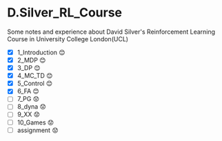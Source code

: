 # D.Silver_RL_Course
Some notes and experience about David Silver's Reinforcement Learning Course in University College London(UCL)



- [x] 1_Introduction :blush:
- [x] 2_MDP :blush:
- [x] 3_DP :blush:
- [x] 4_MC_TD :blush:
- [x] 5_Control :blush:
- [x] 6_FA :blush:
- [ ] 7_PG :worried:
- [ ] 8_dyna :worried:
- [ ] 9_XX :worried:
- [ ] 10_Games :worried:
- [ ] assignment :worried:
